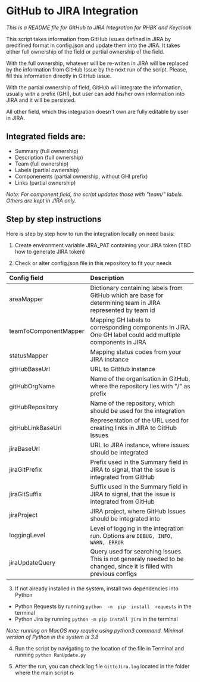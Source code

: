 
# GitHub to JIRA Integration
*This is a README file for GitHub to JIRA Integration for RHBK and Keycloak*

This script takes information from GitHub issues defined in JIRA by predifined format in config.json and update them into the JIRA. It takes either full ownership of the field or partial ownership of the field.

With the full ownership, whatever will be re-writen in JIRA will be replaced by the information from GitHub Issue by the next run of the script. Please, fill this information directly in GitHub issue.

With the partial ownership of field, GitHub will integrate the information, usually with a prefix (GHI), but user can add his/her own information into JIRA and it will be persisted.

All other field, which this integration doesn't own are fully editable by user in JIRA.

## Integrated fields are:

 - Summary (full ownership) 
 - Description (full ownership) 
 - Team (full
   ownership) 
 - Labels (partial ownership)
 - Componenents (partial ownership, without GHI prefix)
 - Links (partial ownership)

 *Note: For component field, the script updates those with "team/" labels. Others are kept in JIRA only.*
 
 ## Step by step instructions
Here is step by step how to run the integration locally on need basis:

1. Create environment variable JIRA_PAT containing your JIRA token (TBD how to generate JIRA token)

2. Check or alter config.json file in this repository to fit your needs

| Config field           |                 Description                        |
| :--  | :-- |
| areaMapper | Dictionary containing labels from GitHub which are base for determining team in JIRA represented by team id|
| teamToComponentMapper | Mapping GH labels to corresponding components in JIRA. One GH label could add multiple components in JIRA |
| statusMapper | Mapping status codes from your JIRA instance |
| gitHubBaseUrl | URL to GitHub instance |
| gitHubOrgName | Name of the organisation in GitHub, where the repository lies with "/" as prefix |
| gitHubRepository | Name of the repository, which should be used for the integration |
| gitHubLinkBaseUrl | Representation of the URL used for creating links in JIRA to GitHub Issues |
| jiraBaseUrl | URL to JIRA instance, where issues should be integrated |
| jiraGitPrefix | Prefix used in the Summary field in JIRA to signal, that the issue is integrated from GitHub |
| jiraGitSuffix | Suffix used in the Summary field in JIRA to signal, that the issue is integrated from GitHub |
| jiraProject | JIRA project, where GitHub Issues should be integrated into |
| loggingLevel | Level of logging in the integration run. Options are `DEBUG, INFO, WARN, ERROR`|
| jiraUpdateQuery | Query used for searching issues. This is not generaly needed to be changed, since it is filled with previous configs |

3. If not already installed in the system, install two dependencies into Python
- Python Requests by running `python  -m  pip  install  requests` in the terminal
- Python Jira by running `python -m pip install jira` in the terminal

*Note: running on MacOS may require using python3 command. Minimal version of Python in the system is 3.8*

4. Run the script by navigating to the location of the file in Terminal and running `python RunUpdate.py`

5. After the run, you can check log file `GitToJira.log` located in the folder where the main script is